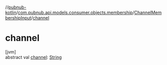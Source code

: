 //[pubnub-kotlin](../../../index.md)/[com.pubnub.api.models.consumer.objects.membership](../index.md)/[ChannelMembershipInput](index.md)/[channel](channel.md)

# channel

[jvm]\
abstract val [channel](channel.md): [String](https://kotlinlang.org/api/latest/jvm/stdlib/kotlin/-string/index.html)
